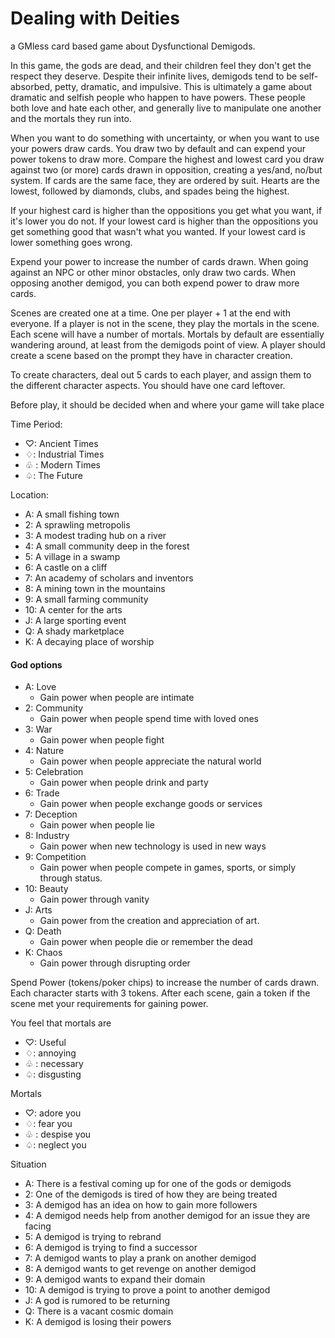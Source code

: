 # Dealing with Deities

a GMless card based game about Dysfunctional Demigods.

In this game, the gods are dead, and their children feel they don't get the respect they deserve. Despite their infinite lives, demigods tend to be self-absorbed, petty, dramatic, and impulsive. This is ultimately a game about dramatic and selfish people who happen to have powers. These people both love and hate each other, and generally live to manipulate one another and the mortals they run into.

When you want to do something with uncertainty, or when you want to use your powers draw cards. You draw two by default and can expend your power tokens to draw more. Compare the highest and lowest card you draw against two (or more) cards drawn in opposition, creating a yes/and, no/but system. If cards are the same face, they are ordered by suit. Hearts are the lowest, followed by diamonds, clubs, and spades being the highest.

If your highest card is higher than the oppositions you get what you want, if it's lower you do not. If your lowest card is higher than the oppositions you get something good that wasn't what you wanted. If your lowest card is lower something goes wrong.

Expend your power to increase the number of cards drawn. When going against an NPC or other minor obstacles, only draw two cards. When opposing another demigod, you can both expend power to draw more cards.

Scenes are created one at a time. One per player + 1 at the end with everyone. If a player is not in the scene, they play the mortals in the scene. Each scene will have a number of mortals. Mortals by default are essentially wandering around, at least from the demigods point of view. A player should create a scene based on the prompt they have in character creation.

To create characters, deal out 5 cards to each player, and assign them to the different character aspects. You should have one card leftover.

Before play, it should be decided when and where your game will take place

Time Period: 

- ♡: Ancient Times
- ♢: Industrial Times
- ♧ : Modern Times
- ♤: The Future

Location: 

- A: A small fishing town
- 2: A sprawling metropolis
- 3: A modest trading hub on a river
- 4: A small community deep in the forest
- 5: A village in a swamp
- 6: A castle on a cliff
- 7: An academy of scholars and inventors
- 8: A mining town in the mountains
- 9: A small farming community
- 10: A center for the arts
- J: A large sporting event
- Q: A shady marketplace
- K: A decaying place of worship

#### God options


- A: Love
  - Gain power when people are intimate 
- 2: Community
  - Gain power when people spend time with loved ones
- 3: War
  - Gain power when people fight
- 4: Nature
  - Gain power when people appreciate the natural world
- 5: Celebration
  - Gain power when people drink and party
- 6: Trade
  - Gain power when people exchange goods or services 
- 7: Deception
  - Gain power when people lie
- 8: Industry
  - Gain power when new technology is used in new ways
- 9: Competition
  - Gain power when people compete in games, sports, or simply through status.
- 10: Beauty
  - Gain power through vanity
- J: Arts
  - Gain power from the creation and appreciation of art.
- Q: Death
  - Gain power when people die or remember the dead
- K: Chaos
  - Gain power through disrupting order
  
Spend Power (tokens/poker chips) to increase the number of cards drawn. Each character starts with 3 tokens. After each scene, gain a token if the scene met your requirements for gaining power.
  

You feel that mortals are

- ♡: Useful
- ♢: annoying
- ♧ : necessary 
- ♤: disgusting

Mortals 

- ♡: adore you
- ♢: fear you
- ♧ : despise you
- ♤: neglect you
 
Situation

-  A: There is a festival coming up for one of the gods or demigods
-  2: One of the demigods is tired of how they are being treated
-  3: A demigod has an idea on how to gain more followers
-  4: A demigod needs help from another demigod for an issue they are facing
-  5: A demigod is trying to rebrand
-  6: A demigod is trying to find a successor
-  7: A demigod wants to play a prank on another demigod
-  8: A demigod wants to get revenge on another demigod
-  9: A demigod wants to expand their domain
-  10: A demigod is trying to prove a point to another demigod 
-  J: A god is rumored to be returning 
-  Q: There is a vacant cosmic domain
-  K: A demigod is losing their powers
